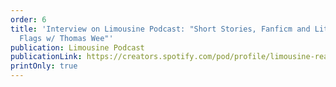 ```yaml
---
order: 6
title: 'Interview on Limousine Podcast: "Short Stories, Fanficm and Literary Red
  Flags w/ Thomas Wee"'
publication: Limousine Podcast
publicationLink: https://creators.spotify.com/pod/profile/limousine-reading-series/episodes/Short-Stories--Fanfic---Literary-Red-Flags-w-Thomas-Mar-Wee-e2js6gh
printOnly: true
---
```

